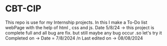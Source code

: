 # CBT-CIP
This repo is use for my  Internship projects.
In this I make a To-Do list webPage with the help of html , css and js.
Date 5/8/24 -> this project is complete full and all bug are fix. but still maybe any bug occur .so let's try it 
Completed on -> Date = 7/8/2024 /n 
Last edited on -> 08/08/2024 